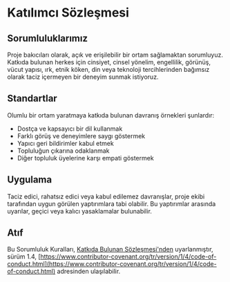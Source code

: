 # Katılımcı Sözleşmesi

## Sorumluluklarımız

Proje bakıcıları olarak, açık ve erişilebilir bir ortam sağlamaktan sorumluyuz. Katkıda bulunan herkes için cinsiyet, cinsel yönelim, engellilik, görünüş, vücut yapısı, ırk, etnik köken, din veya teknoloji tercihlerinden bağımsız olarak taciz içermeyen bir deneyim sunmak istiyoruz.

## Standartlar

Olumlu bir ortam yaratmaya katkıda bulunan davranış örnekleri şunlardır:

- Dostça ve kapsayıcı bir dil kullanmak
- Farklı görüş ve deneyimlere saygı göstermek
- Yapıcı geri bildirimler kabul etmek
- Topluluğun çıkarına odaklanmak
- Diğer topluluk üyelerine karşı empati göstermek

## Uygulama

Taciz edici, rahatsız edici veya kabul edilemez davranışlar, proje ekibi tarafından uygun görülen yaptırımlara tabi olabilir. Bu yaptırımlar arasında uyarılar, geçici veya kalıcı yasaklamalar bulunabilir.

## Atıf

Bu Sorumluluk Kuralları, [Katkıda Bulunan Sözleşmesi'nden](https://www.contributor-covenant.org/) uyarlanmıştır, sürüm 1.4, [https://www.contributor-covenant.org/tr/version/1/4/code-of-conduct.html](https://www.contributor-covenant.org/tr/version/1/4/code-of-conduct.html) adresinden ulaşılabilir.
